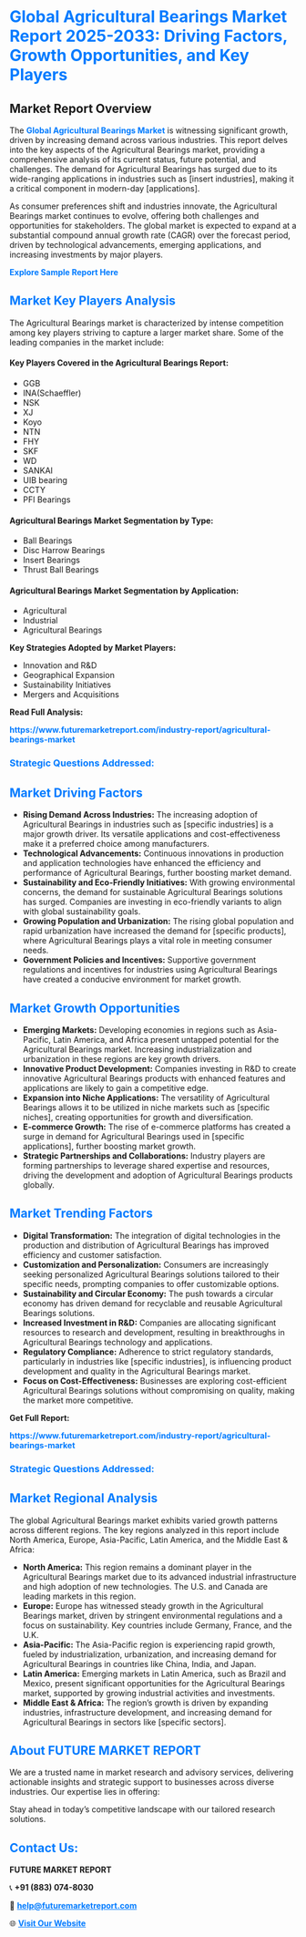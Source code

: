 <h1 style="color: #007BFF;">Global Agricultural Bearings Market Report 2025-2033: Driving Factors, Growth Opportunities, and Key Players</h1>

<section id="overview">
<h2>Market Report Overview</h2>
<p>The <a href="https://www.futuremarketreport.com/industry-report/agricultural-bearings-market" style="color: #007BFF; text-decoration: none;"><strong>Global Agricultural Bearings Market</strong></a> is witnessing significant growth, driven by increasing demand across various industries. This report delves into the key aspects of the Agricultural Bearings market, providing a comprehensive analysis of its current status, future potential, and challenges. The demand for Agricultural Bearings has surged due to its wide-ranging applications in industries such as [insert industries], making it a critical component in modern-day [applications].</p>
<p>As consumer preferences shift and industries innovate, the Agricultural Bearings market continues to evolve, offering both challenges and opportunities for stakeholders. The global market is expected to expand at a substantial compound annual growth rate (CAGR) over the forecast period, driven by technological advancements, emerging applications, and increasing investments by major players.</p>
</section>

<section id="overview">
<p><a href="https://www.futuremarketreport.com/request-sample/reportId=119339" style="color: #007BFF; text-decoration: none;"><strong>Explore Sample Report Here</strong></a></p>
</section>

<section id="key-players">
<h2 style="color: #007BFF;">Market Key Players Analysis</h2>
<p>The Agricultural Bearings market is characterized by intense competition among key players striving to capture a larger market share. Some of the leading companies in the market include:</p>
<h4>Key Players Covered in the Agricultural Bearings Report:</h4>
<ul><li>GGB</li><li>INA(Schaeffler)</li><li>NSK</li><li>XJ</li><li>Koyo</li><li>NTN</li><li>FHY</li><li>SKF</li><li>WD</li><li>SANKAI</li><li>UIB bearing</li><li>CCTY</li><li>PFI Bearings</li></ul>
<h4>Agricultural Bearings Market Segmentation by Type:</h4>
<ul><li>Ball Bearings</li><li>Disc Harrow Bearings</li><li>Insert Bearings</li><li>Thrust Ball Bearings</li></ul>

<h4>Agricultural Bearings Market Segmentation by Application:</h4>
<ul><li>Agricultural</li><li>Industrial</li><li>Agricultural Bearings</li></ul>
<p><strong>Key Strategies Adopted by Market Players:</strong></p>
<ul>
<li>Innovation and R&D</li>
<li>Geographical Expansion</li>
<li>Sustainability Initiatives</li>
<li>Mergers and Acquisitions</li>
</ul>
</section>

<section>
<p><strong>Read Full Analysis: </strong></p><a href="https://www.futuremarketreport.com/industry-report/agricultural-bearings-market" style="color: #007BFF; text-decoration: none;"><strong>https://www.futuremarketreport.com/industry-report/agricultural-bearings-market</strong></a>
<h3 style="color: #007BFF;">Strategic Questions Addressed:</h3>
</section>

<section id="driving-factors">
<h2 style="color: #007BFF;">Market Driving Factors</h2>
<ul>
<li><strong>Rising Demand Across Industries:</strong> The increasing adoption of Agricultural Bearings in industries such as [specific industries] is a major growth driver. Its versatile applications and cost-effectiveness make it a preferred choice among manufacturers.</li>
<li><strong>Technological Advancements:</strong> Continuous innovations in production and application technologies have enhanced the efficiency and performance of Agricultural Bearings, further boosting market demand.</li>
<li><strong>Sustainability and Eco-Friendly Initiatives:</strong> With growing environmental concerns, the demand for sustainable Agricultural Bearings solutions has surged. Companies are investing in eco-friendly variants to align with global sustainability goals.</li>
<li><strong>Growing Population and Urbanization:</strong> The rising global population and rapid urbanization have increased the demand for [specific products], where Agricultural Bearings plays a vital role in meeting consumer needs.</li>
<li><strong>Government Policies and Incentives:</strong> Supportive government regulations and incentives for industries using Agricultural Bearings have created a conducive environment for market growth.</li>
</ul>
</section>

<section id="growth-opportunities">
<h2 style="color: #007BFF;">Market Growth Opportunities</h2>
<ul>
<li><strong>Emerging Markets:</strong> Developing economies in regions such as Asia-Pacific, Latin America, and Africa present untapped potential for the Agricultural Bearings market. Increasing industrialization and urbanization in these regions are key growth drivers.</li>
<li><strong>Innovative Product Development:</strong> Companies investing in R&D to create innovative Agricultural Bearings products with enhanced features and applications are likely to gain a competitive edge.</li>
<li><strong>Expansion into Niche Applications:</strong> The versatility of Agricultural Bearings allows it to be utilized in niche markets such as [specific niches], creating opportunities for growth and diversification.</li>
<li><strong>E-commerce Growth:</strong> The rise of e-commerce platforms has created a surge in demand for Agricultural Bearings used in [specific applications], further boosting market growth.</li>
<li><strong>Strategic Partnerships and Collaborations:</strong> Industry players are forming partnerships to leverage shared expertise and resources, driving the development and adoption of Agricultural Bearings products globally.</li>
</ul>
</section>

<section id="trending-factors">
<h2 style="color: #007BFF;">Market Trending Factors</h2>
<ul>
<li><strong>Digital Transformation:</strong> The integration of digital technologies in the production and distribution of Agricultural Bearings has improved efficiency and customer satisfaction.</li>
<li><strong>Customization and Personalization:</strong> Consumers are increasingly seeking personalized Agricultural Bearings solutions tailored to their specific needs, prompting companies to offer customizable options.</li>
<li><strong>Sustainability and Circular Economy:</strong> The push towards a circular economy has driven demand for recyclable and reusable Agricultural Bearings solutions.</li>
<li><strong>Increased Investment in R&D:</strong> Companies are allocating significant resources to research and development, resulting in breakthroughs in Agricultural Bearings technology and applications.</li>
<li><strong>Regulatory Compliance:</strong> Adherence to strict regulatory standards, particularly in industries like [specific industries], is influencing product development and quality in the Agricultural Bearings market.</li>
<li><strong>Focus on Cost-Effectiveness:</strong> Businesses are exploring cost-efficient Agricultural Bearings solutions without compromising on quality, making the market more competitive.</li>
</ul>
</section>

<section>
<p><strong>Get Full Report: </strong></p><a href="https://www.futuremarketreport.com/industry-report/agricultural-bearings-market" style="color: #007BFF; text-decoration: none;"><strong>https://www.futuremarketreport.com/industry-report/agricultural-bearings-market</strong></a>
<h3 style="color: #007BFF;">Strategic Questions Addressed:</h3>
</section>


<section id="regional-analysis">
<h2 style="color: #007BFF;">Market Regional Analysis</h2>
<p>The global Agricultural Bearings market exhibits varied growth patterns across different regions. The key regions analyzed in this report include North America, Europe, Asia-Pacific, Latin America, and the Middle East & Africa:</p>
<ul>
<li><strong>North America:</strong> This region remains a dominant player in the Agricultural Bearings market due to its advanced industrial infrastructure and high adoption of new technologies. The U.S. and Canada are leading markets in this region.</li>
<li><strong>Europe:</strong> Europe has witnessed steady growth in the Agricultural Bearings market, driven by stringent environmental regulations and a focus on sustainability. Key countries include Germany, France, and the U.K.</li>
<li><strong>Asia-Pacific:</strong> The Asia-Pacific region is experiencing rapid growth, fueled by industrialization, urbanization, and increasing demand for Agricultural Bearings in countries like China, India, and Japan.</li>
<li><strong>Latin America:</strong> Emerging markets in Latin America, such as Brazil and Mexico, present significant opportunities for the Agricultural Bearings market, supported by growing industrial activities and investments.</li>
<li><strong>Middle East & Africa:</strong> The region’s growth is driven by expanding industries, infrastructure development, and increasing demand for Agricultural Bearings in sectors like [specific sectors].</li>
</ul>
</section>

<footer>
<h2 style="color: #007BFF;">About FUTURE MARKET REPORT</h2>
<p>We are a trusted name in market research and advisory services, delivering actionable insights and strategic support to businesses across diverse industries. Our expertise lies in offering:</p>

<p>Stay ahead in today’s competitive landscape with our tailored research solutions.</p>

<h2 style="color: #007BFF;">Contact Us:</h2>
<p><strong>FUTURE MARKET REPORT</strong></p>
<p>📞 <strong>+91 (883) 074-8030</strong></p>
<p>📧 <strong><a href="mailto:help@futuremarketreport.com" style="color: #007BFF;">help@futuremarketreport.com</a></strong></p>
<p>🌐 <strong><a href="https://www.futuremarketreport.com/" style="color: #007BFF;">Visit Our Website</a></strong></p>
</footer>